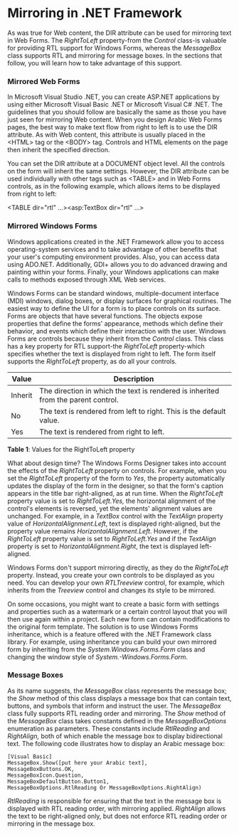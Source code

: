 

# Mirroring in .NET Framework

As was true for Web content, the DIR attribute can be used for mirroring text in Web Forms. The *RightToLeft* property-from the *Control* class-is valuable for providing RTL support for Windows Forms, whereas the *MessageBox* class supports RTL and mirroring for message boxes. In the sections that follow, you will learn how to take advantage of this support.

### Mirrored Web Forms

In Microsoft Visual Studio .NET, you can create ASP.NET applications by using either Microsoft Visual Basic .NET or Microsoft Visual C\# .NET. The guidelines that you should follow are basically the same as those you have just seen for mirroring Web content. When you design Arabic Web Forms pages, the best way to make text flow from right to left is to use the DIR attribute. As with Web content, this attribute is usually placed in the &lt;HTML&gt; tag or the &lt;BODY&gt; tag. Controls and HTML elements on the page then inherit the specified direction.

You can set the DIR attribute at a DOCUMENT object level. All the controls on the form will inherit the same settings. However, the DIR attribute can be used individually with other tags such as &lt;TABLE&gt; and in Web Forms controls, as in the following example, which allows items to be displayed from right to left:

&lt;TABLE dir="rtl" ...&gt;&lt;asp:TextBox dir="rtl" ...&gt;  

### Mirrored Windows Forms

Windows applications created in the .NET Framework allow you to access operating-system services and to take advantage of other benefits that your user's computing environment provides. Also, you can access data using ADO.NET. Additionally, GDI+ allows you to do advanced drawing and painting within your forms. Finally, your Windows applications can make calls to methods exposed through XML Web services.

Windows Forms can be standard windows, multiple-document interface (MDI) windows, dialog boxes, or display surfaces for graphical routines. The easiest way to define the UI for a form is to place controls on its surface. Forms are objects that have several functions. The objects expose properties that define the forms' appearance, methods which define their behavior, and events which define their interaction with the user. Windows Forms are controls because they inherit from the *Control* class. This class has a key property for RTL support-the *RightToLeft* property-which specifies whether the text is displayed from right to left. The form itself supports the *RightToLeft* property, as do all your controls.

|Value|Description|
|---|---|
|Inherit|The direction in which the text is rendered is inherited from the parent control.|
|No|The text is rendered from left to right. This is the default value.|
|Yes|The text is rendered from right to left.|

**Table 1**: Values for the RightToLeft property

What about design time? The Windows Forms Designer takes into account the effects of the *RightToLeft* property on controls. For example, when you set the *RightToLeft* property of the form to *Yes*, the property automatically updates the display of the form in the designer, so that the form's caption appears in the title bar right-aligned, as at run time. When the *RightToLeft* property value is set to *RightToLeft.Yes,* the horizontal alignment of the control's elements is reversed, yet the elements' alignment values are unchanged. For example, in a *TextBox* control with the *TextAlign* property value of *HorizontalAlignment.Left*, text is displayed right-aligned, but the property value remains *HorizontalAlignment.Left*. However, if the *RightToLeft* property value is set to *RightToLeft.Yes* and if the *TextAlign* property is set to *HorizontalAlignment.Right*, the text is displayed left-aligned.

Windows Forms don't support mirroring directly, as they do the *RightToLeft* property. Instead, you create your own controls to be displayed as you need. You can develop your own *RTLTreeview* control, for example, which inherits from the *Treeview* control and changes its style to be mirrored.

On some occasions, you might want to create a basic form with settings and properties such as a watermark or a certain control layout that you will then use again within a project. Each new form can contain modifications to the original form template. The solution is to use Windows Forms inheritance, which is a feature offered with the .NET Framework class library. For example, using inheritance you can build your own mirrored form by inheriting from the *System.Windows.Forms.Form* class and changing the window style of *System.-Windows.Forms.Form*.

### Message Boxes

As its name suggests, the *MessageBox* class represents the message box; the *Show* method of this class displays a message box that can contain text, buttons, and symbols that inform and instruct the user. The *MessageBox* class fully supports RTL reading order and mirroring. The *Show* method of the *MessageBox* class takes constants defined in the *MessageBoxOptions* enumeration as parameters. These constants include *RtlReading* and *RightAlign,* both of which enable the message box to display bidirectional text. The following code illustrates how to display an Arabic message box:

```VB
[Visual Basic]
MessageBox.Show([put here your Arabic text],
MessageBoxButtons.OK,
MessageBoxIcon.Question,
MessageBoxDefaultButton.Button1,
MessageBoxOptions.RtlReading Or MessageBoxOptions.RightAlign)
```

*RtlReading* is responsible for ensuring that the text in the message box is displayed with RTL reading order, with mirroring applied. *RightAlign* allows the text to be right-aligned only, but does not enforce RTL reading order or mirroring in the message box.
